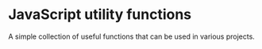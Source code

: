 # JavaScript utility functions

A simple collection of useful functions that can be used in various projects.

